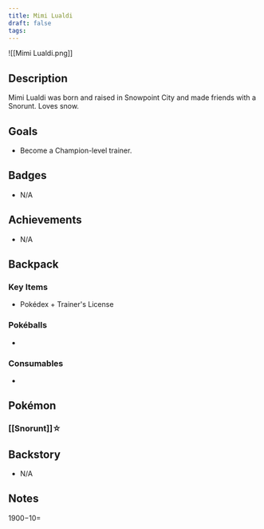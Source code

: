 ```yaml
---
title: Mimi Lualdi
draft: false
tags:
---
```

![[Mimi Lualdi.png]]
## Description
Mimi Lualdi was born and raised in Snowpoint City and made friends with a Snorunt. Loves snow.

## Goals
- Become a Champion-level trainer.

## Badges
- N/A

## Achievements
- N/A

## Backpack

### Key Items
- Pokédex + Trainer's License

### Pokéballs
- 

### Consumables
- 

## Pokémon

### [[Snorunt]]☆


## Backstory
- N/A

## Notes
$1900-$10=